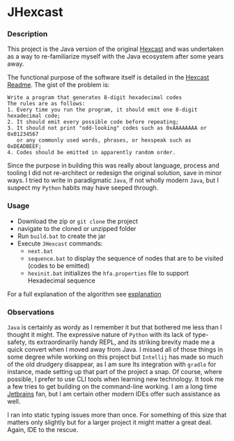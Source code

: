 # JHexcast

### Description

This project is the Java version of the original [Hexcast](https://github.com/jmgray/hexcast) and was undertaken as a way to re-familiarize myself with 
the Java ecosystem after some years away.
 
The functional purpose of the software itself is detailed in the [Hexcast Readme](https://github.com/jmgray/hexcast/blob/master/README.md).
The gist of the problem is:
```
Write a program that generates 8-digit hexadecimal codes
The rules are as follows:
1. Every time you run the program, it should emit one 8-digit hexadecimal code;
2. It should emit every possible code before repeating;
3. It should not print "odd-looking" codes such as 0xAAAAAAAA or 0x01234567
   or any commonly used words, phrases, or hexspeak such as 0xDEADBEEF;
4. Codes should be emitted in apparently random order.
```
Since the purpose in building this was really about language, process and tooling I did not re-architect or redesign the original solution, 
save in minor ways. I tried to write in paradigmatic `Java`, if not wholly modern `Java`, but I suspect my `Python` habits may have seeped through.
 

### Usage
* Download the zip or `git clone` the project
* navigate to the cloned or unzipped folder
* Run `build.bat` to create the jar
* Execute `JHexcast` commands:
  * `next.bat` 
  * `sequence.bat` to display the sequence of nodes that are to be visited (codes to be emitted)
  * `hexinit.bat` initializes the `hfa.properties` file to support Hexadecimal sequence
  
For a full explanation of the algorithm see [explanation](https://github.com/jmgray/hexcast/blob/master/explanation.md)

### Observations
`Java` is certainly as wordy as I remember it but that bothered me less than I thought it might. The expressive nature of `Python` with its lack of type-safety,
its extraordinarily handy REPL, and its striking brevity made me a quick convert when I moved away from Java. 
I missed all of those things in some degree while working on this project but `Intellij` has made so much of the old drudgery disappear, as I am sure 
Its integration with `gradle` for instance, made setting up that part of the project a snap. Of course, where possible, I prefer to use CLI tools 
when learning new technology. It took me a few tries to get building on the command-line working. 
I am a long time [Jetbrains](https://www.jetbrains.com/) fan, but I am certain other modern IDEs offer such assistance as well.  

I ran into static typing issues more than once. For something of this size that matters only slightly 
but for a larger project it might matter a great deal. Again, IDE to the rescue.
